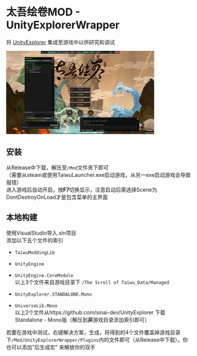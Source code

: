 # 太吾绘卷MOD - UnityExplorerWrapper

将 [UnityExplorer](https://github.com/sinai-dev/UnityExplorer) 集成至游戏中以供研究和调试

<img src="preview.png" width=400></img>

## 安装
从Release中下载，解压至`/Mod`文件夹下即可  
（需要从steam或使用TaiwuLauncher.exe启动游戏，从另一exe启动游戏会导致报错）  
进入游戏后自动开启，按**F7**切换显示，注意启动后需选择Scene为DontDestroyOnLoad才是包含菜单的主界面

## 本地构建
使用VisualStudio导入.sln项目  
添加以下五个文件的索引
- `TaiwuModdingLib`
- `UnityEngine`
- `UnityEngine.CoreModule`  
    以上3个文件来自游戏目录下 `/The Scroll of Taiwu_Data/Managed`

- `UnityExplorer.STANDALONE.Mono`
- `UniverseLib.Mono`  
    以上2个文件从https://github.com/sinai-dev/UnityExplorer 下载Standalone - Mono版（解压到**非**游戏目录添加索引即可）

若要在游戏中测试，右键解决方案，生成，将得到的4个文件覆盖掉游戏目录下`/Mod/UnityExplorerWrapper/Plugins`内的文件即可（从Release中下载）。你也可以添加"后生成宏" 来解放你的双手